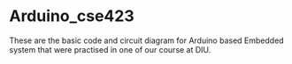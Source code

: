# Arduino_cse423
These are the basic code and circuit diagram for Arduino based Embedded system that were practised in one of our course at DIU.
